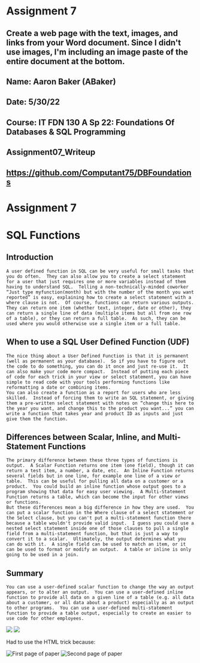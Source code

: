 # Assignment 7

## Create a web page with the text, images, and links from your Word document.  Since I didn't use images, I'm including an image paste of the entire document at the bottom.

## Name: Aaron Baker (ABaker)
## Date: 5/30/22
## Course: IT FDN 130 A Sp 22: Foundations Of Databases & SQL Programming
## Assignment07_Writeup
## https://github.com/Computant75/DBFoundations

# Assignment 7
# SQL Functions

## Introduction  
	A user defined function in SQL can be very useful for small tasks that you do often.  They can also allow you to create a select statement for a user that just requires one or more variables instead of them having to understand SQL.  Telling a non-technically-minded coworker “Just type myfunction(month) but with the number of the month you want reported” is easy, explaining how to create a select statement with a where clause is not.  Of course, functions can return various outputs.  They can return one item (whether text, integer, date or other), they can return a single line of data (multiple items but all from one row of a table), or they can return a full table.  As such, they can be used where you would otherwise use a single item or a full table.
  
## When to use a SQL User Defined Function (UDF)
	The nice thing about a User Defined Function is that it is permanent (well as permanent as your database).  So if you have to figure out the code to do something, you can do it once and just re-use it.  It can also make your code more compact.  Instead of putting each piece of code for each trick in your view or select statement, you can have simple to read code with your tools performing functions like reformatting a date or combining items.  
	You can also create a function as a report for users who are less skilled.  Instead of forcing them to write an SQL statement, or giving them a pre-written select statement with notes on “change this here to the year you want, and change this to the product you want...” you can write a function that takes year and product ID as inputs and just give them the function.
  
## Differences between Scalar, Inline, and Multi-Statement Functions
	The primary difference between these three types of functions is output.  A Scalar Function returns one item (one field), though it can return a test item, a number, a date, etc.  An Inline Function returns several fields but in one line, for example one line of a view or table.  This can be useful for pulling all data on a customer or a product.  You could build an inline function whose output goes to a program showing that data for easy user viewing.  A Multi-Statement Function returns a table, which can become the input for other views or functions.
	But these differences mean a big difference in how they are used.  You can put a scalar function in the Where clause of a select statement or the Select clause, but you can't put a multi-statement function there because a table wouldn't provide valid input.  I guess you could use a nested select statement inside one of those clauses to pull a single field from a multi-statement function, but that is just a way to convert it to a scalar.  Ultimately, the output determines what you can do with it.  A single field can be used to match an item, or it can be used to format or modify an output.  A table or inline is only going to be used in a join.
  
## Summary  
	You can use a user-defined scalar function to change the way an output appears, or to alter an output.  You can use a user-defined inline function to provide all data on a given line of a table (e.g. all data about a customer, or all data about a product) especially as an output to other programs.  You can use a user-defined multi-statement function to provide a table output, especially to create an easier to use code for other employees.
  
<img src="https://github.com/Computant75/DBFoundations/blob/main/docs/images/Assignment07_Writeup_ABaker-1.png"/>
<img src="https://github.com/Computant75/DBFoundations/blob/main/docs/images/Assignment07_Writeup_ABaker-2.png"/>

Had to use the HTML trick because:

![First page of paper](https://github.com/Computant75/DBFoundations/blob/main/docs/images/Assignment07_Writeup_ABaker-1.png)
![Second page of paper](https://github.com/Computant75/DBFoundations/blob/main/docs/images/Assignment07_Writeup_ABaker-2.png)

